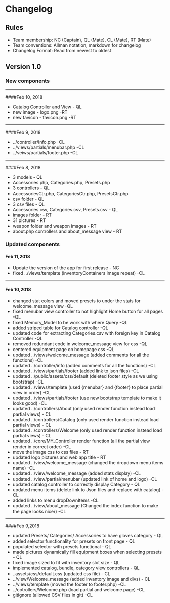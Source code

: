 # Changelog

## Rules

* Team membership:  NC (Captain), QL (Mate), CL (Mate), RT (Mate)
* Team conventions: Allman notation, markdown for changelog  
* Changelog Format: Read from newest to oldest

## Version 1.0

### New components
-------------------------------------------------------------------------------------------------
####Feb 10, 2018
* Catalog Controller and View - QL
* new image - logo.png -RT
* new favicon - favicon.png -RT
-------------------------------------------------------------------------------------------------
####Feb 9, 2018
* ../controller/Info.php -CL
* ../views/partials/menubar.php -CL
* ../veiws/partials/footer.php -CL
-------------------------------------------------------------------------------------------------
####Feb 8, 2018
* 3 models - QL
* Accessories.php, Categories.php, Presets.php
* 3 controllers - QL
* AccessoriesCtr.php, CategoriesCtr.php, PresetsCtr.php
* csv folder - QL
* 3 csv files - QL
* Accessories.csv, Categories.csv, Presets.csv - QL
* images folder - RT
* 31 pictures - RT
* weapon folder and weapon images - RT
* about.php controllers and about_message view - RT

### Updated components
#### Feb 11,2018
* Update the version of the app for first release - NC
* fixed ../views/template (inventoryContainers image repeat) -CL
-------------------------------------------------------------------------------------------------
#### Feb 10,2018
* changed stat colors and moved presets to under the stats for welcome_message view -QL
* fixed menubar view controller to not highlight Home button for all pages -QL
* fixed Memory_Model to be work with where Query -QL
* added striped table for Catalog controller -QL
* updated code for extracting Categories.csv with foreign key in Catalog Controller -QL
* removed redundant code in welcome_message view for css -QL
* centered equipment page on homepage css -QL
* updated ../views/welcome_message (added comments for all the functions) -CL
* updated ../controller/info (added comments for all the functions) -CL
* updated ../views/partials/footer (added link to json files) -CL
* updated ../public/assets/css/default (deleted footer style as we using bootstrap) -CL
* updated ../views/template (used {menubar} and {footer} to place partial view in order) -CL
* updated ../views/partials/footer (use new bootstrap template to make it looks good) -CL
* updated ../controllers/About (only used render function instead load partial views) - CL
* updated ../controllers/Catalog (only used render function instead load partial views) - CL
* updated ../controllers/Welcome (only used render function instead load partial views) - CL
* updated ../core/MY_Controller render function (all the partial view render in correct order) -CL
* move the image css to css files - RT
* updated logo pictures and web app title - RT
* updated ../view/welcome_message (changed the dropdown menu items name) -CL
* updated ../view/welcome_message (added stats display) -CL
* updated ../view/partial/menubar (updated link of home and logo) -CL
* updated catalog controller to correctly display Category - QL
* updated menu items (delete link to Json files and replace with catalog) -CL
* added links to menu dropDownItems -CL
* updated ../view/about_message (Changed the index function to make the page looks nicer) -CL
-------------------------------------------------------------------------------------------------
####Feb 9,2018
* updated Presets/ Categories/ Accessories to have gloves category - QL
* added selector functionality for presets on front page - QL
* populated selector with presets functional - QL
* made pictures dynamically fill equipment boxes when selecting presets - QL
* fixed image sized to fit with inventory slot size - QL
* implemented catalog, bundle, category view controllers - QL
* ..assets/css/default.css (updated css file) - CL
* ../view/Welcome_message (added invantory image and divs) - CL
* ../views/template (moved the footer to footer.php) -CL
* ../cotrollers/Welcome.php (load partial and welcome page) -CL
* gitignore (allowed CSV files in git) -CL
